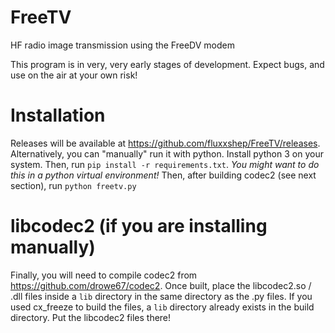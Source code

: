 # FreeTV
HF radio image transmission using the FreeDV modem

This program is in very, very early stages of development. Expect bugs, and use on the air at your own risk!

# Installation
Releases will be available at https://github.com/fluxxshep/FreeTV/releases.
Alternatively, you can "manually" run it with python.
Install python 3 on your system. Then, run `pip install -r requirements.txt`.
*You might want to do this in a python virtual environment!*
Then, after building codec2 (see next section), run `python freetv.py`

# libcodec2 (if you are installing manually)
Finally, you will need to compile codec2 from https://github.com/drowe67/codec2.
Once built, place the libcodec2.so / .dll files inside a `lib` directory in the same directory as the .py files.
If you used cx_freeze to build the files, a `lib` directory already exists in the build directory.
Put the libcodec2 files there!
